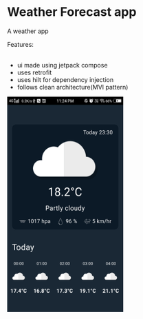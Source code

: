 # Weather Forecast app

A weather app<br>

Features:<br><br>
- ui made using jetpack compose<br>
- uses retrofit<br>
- uses hilt for dependency injection<br>
- follows clean architecture(MVI pattern)

<img src="https://github.com/shalenMathew/Weather_Forecast_App/blob/master/app/src/main/res/drawable/img1.png" alt="Splash_Screen" width="270" height="500">

